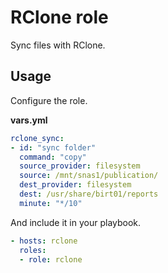 # RClone role

Sync files with RClone.

## Usage

Configure the role.

**vars.yml**

```yml
rclone_sync:
- id: "sync folder"
  command: "copy"
  source_provider: filesystem
  source: /mnt/snas1/publication/
  dest_provider: filesystem
  dest: /usr/share/birt01/reports
  minute: "*/10"
```

And include it in your playbook.

```yml
- hosts: rclone
  roles:
  - role: rclone
```
